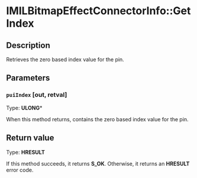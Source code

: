 # IMILBitmapEffectConnectorInfo::GetIndex

## Description

Retrieves the zero based index value for the pin.

## Parameters

### `puiIndex` [out, retval]

Type: **ULONG***

When this method returns, contains the zero based index value for the pin.

## Return value

Type: **HRESULT**

If this method succeeds, it returns **S_OK**. Otherwise, it returns an **HRESULT** error code.
